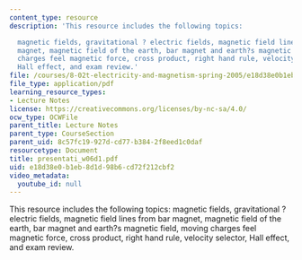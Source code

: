```yaml
---
content_type: resource
description: 'This resource includes the following topics:

  magnetic fields, gravitational ? electric fields, magnetic field lines from bar
  magnet, magnetic field of the earth, bar magnet and earth?s magnetic field, moving
  charges feel magnetic force, cross product, right hand rule, velocity selector,
  Hall effect, and exam review.'
file: /courses/8-02t-electricity-and-magnetism-spring-2005/e18d38e0b1eb8d1d98b6cd72f212cbf2_presentati_w06d1.pdf
file_type: application/pdf
learning_resource_types:
- Lecture Notes
license: https://creativecommons.org/licenses/by-nc-sa/4.0/
ocw_type: OCWFile
parent_title: Lecture Notes
parent_type: CourseSection
parent_uid: 8c57fc19-927d-cd77-b384-2f8eed1c0daf
resourcetype: Document
title: presentati_w06d1.pdf
uid: e18d38e0-b1eb-8d1d-98b6-cd72f212cbf2
video_metadata:
  youtube_id: null
---
```

This resource includes the following topics:
magnetic fields, gravitational ? electric fields, magnetic field lines from bar magnet, magnetic field of the earth, bar magnet and earth?s magnetic field, moving charges feel magnetic force, cross product, right hand rule, velocity selector, Hall effect, and exam review.